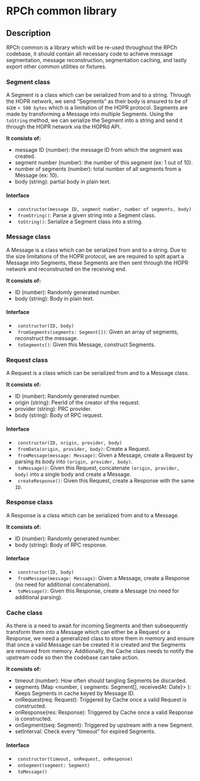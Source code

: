 # RPCh common library

## Description

RPCh common is a library which will be re-used throughout the RPCh codebase, it should contain all necessary code to achieve message segmentation, message reconstruction, segmentation caching, and lastly export other common utilities or fixtures.

### Segment class

A Segment is a class which can be serialized from and to a string.
Through the HOPR network, we send “Segments” as their body is ensured to be of size `< 500 bytes` which is a limitation of the HOPR protocol.
Segments are made by transforming a Message into multiple Segments.
Using the `toString` method, we can serialize the Segment into a string and send it through the HOPR network via the HOPRd API.

**It consists of:**

- message ID (number): the message ID from which the segment was created.
- segment number (number): the number of this segment (ex: 1 out of 10).
- number of segments (number): total number of all segments from a Message (ex: 10).
- body (string): partial body in plain text.

#### Interface

- ` constructor(message ID, segment number, number of segments, body)`
- ` fromString()`: Parse a given string into a Segment class.
- ` toString()`: Serialize a Segment class into a string.
  <br>

### Message class

A Message is a class which can be serialized from and to a string.
Due to the size limitations of the HOPR protocol, we are required to split apart a Message into Segments, these Segments are then sent through the HOPR network and reconstructed on the receiving end.

**It consists of:**

- ID (number): Randomly generated number.
- body (string): Body in plain text.

#### Interface

- ` constructor(ID, body)`
- ` fromSegments(segments: Segment[])`: Given an array of segments, reconstruct the message.
- ` toSegments()`: Given this Message, construct Segments.
  <br>

### Request class

A Request is a class which can be serialized from and to a Message class.

**It consists of:**

- ID (number): Randomly generated number.
- origin (string): PeerId of the creator of the request.
- provider (string): PRC provider.
- body (string): Body of RPC request.

#### Interface

- ` constructor(ID, origin, provider, body)`
- ` fromData(origin, provider, body)`: Create a Request.
- ` fromMessage(message: Message)`: Given a Message, create a Request by parsing its body into `(origin, provider, body)`.
- ` toMessage()`: Given this Request, concatenate `(origin, provider, body)` into a single body and create a Message.
- ` createResponse()`: Given this Request, create a Response with the same `ID`.
  <br>

### Response class

A Response is a class which can be serialized from and to a Message.

**It consists of:**

- ID (number): Randomly generated number.
- body (string): Body of RPC response.

#### Interface

- ` constructor(ID, body)`
- ` fromMessage(message: Message)`: Given a Message, create a Response (no need for additional concatenation).
- ` toMessage()`: Given this Response, create a Message (no need for additional parsing).
  <br>

### Cache class

As there is a need to await for incoming Segments and then subsequently transform them into a Message which can either be a Request or a Response, we need a generalized class to store them in memory and ensure that once a valid Message can be created it is created and the Segments are removed from memory.
Additionally, the Cache class needs to notify the upstream code so then the codebase can take action.

**It consists of:**

- timeout (number): How often should tangling Segments be discarded.
- segments (Map <number, { segments: Segment[], receivedAt: Date}> ): Keeps Segments in cache keyed by Message ID.
- onRequest(req: Request): Triggered by Cache once a valid Request is constructed.
- onResponse(res: Response): Triggered by Cache once a valid Response is constructed.
- onSegment(seq: Segment): Triggered by upstream with a new Segment.
- setInterval: Check every “timeout” for expired Segments.

#### Interface

- ` constructor(timeout, onRequest, onResponse)`
- ` onSegment(segment: Segment)`
- ` toMessage()`
